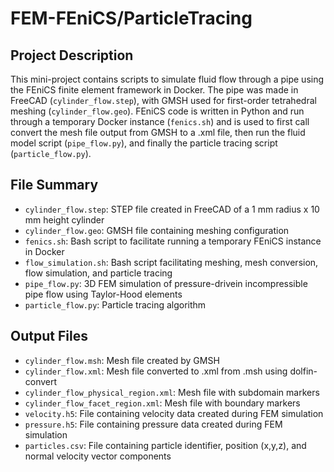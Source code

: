 # FEM-FEniCS/ParticleTracing

## Project Description
This mini-project contains scripts to simulate fluid flow through a pipe using the FEniCS finite element framework in Docker. The pipe was made in FreeCAD (`cylinder_flow.step`), with GMSH used for first-order tetrahedral meshing (`cylinder_flow.geo`). FEniCS code is written in Python and run through a temporary Docker instance (`fenics.sh`) and is used to first call convert the mesh file output from GMSH to a .xml file, then run the fluid model script (`pipe_flow.py`), and finally the particle tracing script (`particle_flow.py`).

## File Summary
- `cylinder_flow.step`: STEP file created in FreeCAD of a 1 mm radius x 10 mm height cylinder
- `cylinder_flow.geo`: GMSH file containing meshing configuration
- `fenics.sh`: Bash script to facilitate running a temporary FEniCS instance in Docker
- `flow_simulation.sh`: Bash script facilitating meshing, mesh conversion, flow simulation, and particle tracing
- `pipe_flow.py`: 3D FEM simulation of pressure-drivein incompressible pipe flow using Taylor-Hood elements
- `particle_flow.py`: Particle tracing algorithm

## Output Files
- `cylinder_flow.msh`: Mesh file created by GMSH
- `cylinder_flow.xml`: Mesh file converted to .xml from .msh using dolfin-convert
- `cylinder_flow_physical_region.xml`: Mesh file with subdomain markers
- `cylinder_flow_facet_region.xml`: Mesh file with boundary markers
- `velocity.h5`: File containing velocity data created during FEM simulation
- `pressure.h5`: File containing pressure data created during FEM simulation
- `particles.csv`: File containing particle identifier, position (x,y,z), and normal velocity vector components
